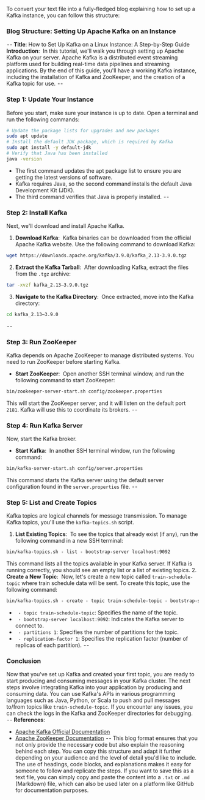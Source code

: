 To convert your text file into a fully-fledged blog explaining how to set up a Kafka instance, you can follow this structure:
### Blog Structure: Setting Up Apache Kafka on an Instance
 - -
**Title**: How to Set Up Kafka on a Linux Instance: A Step-by-Step Guide
**Introduction**: 
In this tutorial, we'll walk you through setting up Apache Kafka on your server. Apache Kafka is a distributed event streaming platform used for building real-time data pipelines and streaming applications. By the end of this guide, you'll have a working Kafka instance, including the installation of Kafka and ZooKeeper, and the creation of a Kafka topic for use.
 - -
### Step 1: Update Your Instance
Before you start, make sure your instance is up to date. Open a terminal and run the following commands:
```bash
# Update the package lists for upgrades and new packages
sudo apt update
# Install the default JDK package, which is required by Kafka
sudo apt install -y default-jdk
# Verify that Java has been installed
java -version
```
- The first command updates the apt package list to ensure you are getting the latest versions of software.
- Kafka requires Java, so the second command installs the default Java Development Kit (JDK).
- The third command verifies that Java is properly installed.
 - -
### Step 2: Install Kafka
Next, we'll download and install Apache Kafka.
1. **Download Kafka**: 
Kafka binaries can be downloaded from the official Apache Kafka website. Use the following command to download Kafka:
```bash
wget https://downloads.apache.org/kafka/3.9.0/kafka_2.13-3.9.0.tgz
```
2. **Extract the Kafka Tarball**: 
After downloading Kafka, extract the files from the `.tgz` archive:
```bash
tar -xvzf kafka_2.13–3.9.0.tgz
```
3. **Navigate to the Kafka Directory**: 
Once extracted, move into the Kafka directory:
```bash
cd kafka_2.13–3.9.0
```
 - -
### Step 3: Run ZooKeeper
Kafka depends on Apache ZooKeeper to manage distributed systems. You need to run ZooKeeper before starting Kafka.
- **Start ZooKeeper**: 
Open another SSH terminal window, and run the following command to start ZooKeeper:
```bash
bin/zookeeper-server-start.sh config/zookeeper.properties
```
This will start the ZooKeeper server, and it will listen on the default port `2181`. Kafka will use this to coordinate its brokers.
 - -
### Step 4: Run Kafka Server
Now, start the Kafka broker.
- **Start Kafka**: 
In another SSH terminal window, run the following command:
```bash
bin/kafka-server-start.sh config/server.properties
```
This command starts the Kafka server using the default server configuration found in the `server.properties` file.
 - -
### Step 5: List and Create Topics
Kafka topics are logical channels for message transmission. To manage Kafka topics, you'll use the `kafka-topics.sh` script.
1. **List Existing Topics**: 
To see the topics that already exist (if any), run the following command in a new SSH terminal:
```bash
bin/kafka-topics.sh - list - bootstrap-server localhost:9092
```
This command lists all the topics available in your Kafka server. If Kafka is running correctly, you should see an empty list or a list of existing topics.
2. **Create a New Topic**: 
Now, let's create a new topic called `train-schedule-topic` where train schedule data will be sent. To create this topic, use the following command:
```bash
bin/kafka-topics.sh - create - topic train-schedule-topic - bootstrap-server localhost:9092 - partitions 1 - replication-factor 1
```
- ` - topic train-schedule-topic`: Specifies the name of the topic.
- ` - bootstrap-server localhost:9092`: Indicates the Kafka server to connect to.
- ` - partitions 1`: Specifies the number of partitions for the topic.
- ` - replication-factor 1`: Specifies the replication factor (number of replicas of each partition).
 - -
### Conclusion
Now that you've set up Kafka and created your first topic, you are ready to start producing and consuming messages in your Kafka cluster. The next steps involve integrating Kafka into your application by producing and consuming data. You can use Kafka's APIs in various programming languages such as Java, Python, or Scala to push and pull messages to/from topics like `train-schedule-topic`.
If you encounter any issues, you can check the logs in the Kafka and ZooKeeper directories for debugging.
 - -
**References**: 
- [Apache Kafka Official Documentation](https://kafka.apache.org/documentation/)
- [Apache ZooKeeper Documentation](https://zookeeper.apache.org/doc/r3.7.0/)
 - -
This blog format ensures that you not only provide the necessary code but also explain the reasoning behind each step. You can copy this structure and adapt it further depending on your audience and the level of detail you'd like to include. The use of headings, code blocks, and explanations makes it easy for someone to follow and replicate the steps.
If you want to save this as a text file, you can simply copy and paste the content into a `.txt` or `.md` (Markdown) file, which can also be used later on a platform like GitHub for documentation purposes.